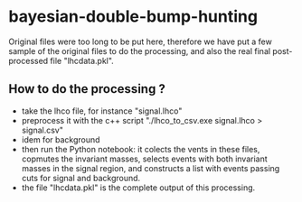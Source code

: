 # bayesian-double-bump-hunting

Original files were too long to be put here, therefore we have put a few sample of the original files to do the processing, and also the real final post-processed file "lhcdata.pkl".

## How to do the processing ?

- take the lhco file, for instance "signal.lhco"
- preprocess it with the c++ script "./lhco_to_csv.exe signal.lhco > signal.csv"
- idem for background
- then run the Python notebook: it colects the vents in these files, copmutes the invariant masses, selects events with both invariant masses in the signal region, and constructs a list with events passing cuts for signal and background.
- the file "lhcdata.pkl" is the complete output of this processing.
